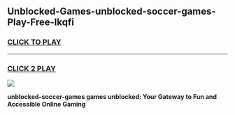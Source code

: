
## Unblocked-Games-unblocked-soccer-games-Play-Free-lkqfi
<h3>
<a href="https://premium76.site?title=unblocked-soccer-games&ref=15A">CLICK TO PLAY</a></h3>
<hr>

<h3>
<a href="https://premium76.site?title=unblocked-soccer-games&ref=15A">CLICK 2 PLAY</a>
  
</h3>

<a href="https://premium76.site?title=unblocked-soccer-games&ref=15A"><img src="https://clearcache.store/games.png"></a>


**unblocked-soccer-games games unblocked: Your Gateway to Fun and Accessible Online Gaming**
